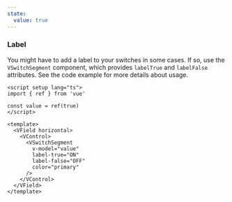 ```yaml
---
state:
  value: true
---
```


### Label

You might have to add a label to your switches in some cases.
If so, use the `VSwitchSegment` component, which provides `labelTrue` and
`labelFalse` attributes. See the code example for more details about usage.

<!--code-->

```vue
<script setup lang="ts">
import { ref } from 'vue'

const value = ref(true)
</script>

<template>
  <VField horizontal>
    <VControl>
      <VSwitchSegment
        v-model="value"
        label-true="ON"
        label-false="OFF"
        color="primary"
      />
    </VControl>
  </VField>
</template>
```

<!--/code-->

<!--example-->

<VField horizontal>
  <VControl>
    <VSwitchSegment
      v-model="frontmatter.state.value"
      label-true="ON"
      label-false="OFF"
      color="primary"
    />
  </VControl>
</VField>

<!--/example-->
